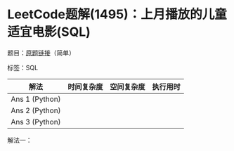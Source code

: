 # LeetCode题解(1495)：上月播放的儿童适宜电影(SQL)

题目：[原题链接](https://leetcode-cn.com/problems/friendly-movies-streamed-last-month/)（简单）

标签：SQL

| 解法           | 时间复杂度 | 空间复杂度 | 执行用时 |
| -------------- | ---------- | ---------- | -------- |
| Ans 1 (Python) |            |            |          |
| Ans 2 (Python) |            |            |          |
| Ans 3 (Python) |            |            |          |

解法一：

